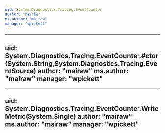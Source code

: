 ```yaml
---
uid: System.Diagnostics.Tracing.EventCounter
author: "mairaw"
ms.author: "mairaw"
manager: "wpickett"
---
```


---
uid: System.Diagnostics.Tracing.EventCounter.#ctor(System.String,System.Diagnostics.Tracing.EventSource)
author: "mairaw"
ms.author: "mairaw"
manager: "wpickett"
---

---
uid: System.Diagnostics.Tracing.EventCounter.WriteMetric(System.Single)
author: "mairaw"
ms.author: "mairaw"
manager: "wpickett"
---
